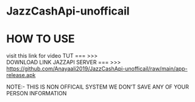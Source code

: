 # JazzCashApi-unofficail
#        HOW TO USE
visit this link for video TUT === >>> <br/>
DOWNLOAD LINK JAZZAPI SERVER  === >>> <br/>https://github.com/Anayaali2019/JazzCashApi-unofficail/raw/main/app-release.apk


NOTE:- THIS IS NON OFFICAIL SYSTEM WE DON'T SAVE ANY OF YOUR PERSON INFORMATION 
